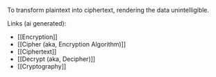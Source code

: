 To transform plaintext into ciphertext, rendering the data unintelligible.

Links (ai generated):
 - [[Encryption]]
 - [[Cipher (aka, Encryption Algorithm)]]
 - [[Ciphertext]]
 - [[Decrypt (aka, Decipher)]]
 - [[Cryptography]]
